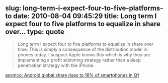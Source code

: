 slug: long-term-i-expect-four-to-five-platforms-to
date: 2010-08-04 09:45:29
title: Long term I expect four to five platforms to equalize in share over...
type: quote
---

> Long term I expect four to five platforms to equalize in share over time. This is simply a consequence of the distribution model in phones today. I suspect Apple knows this which is why they are implementing a profit skimming strategy rather than a deep penetration strategy with the iPhone.

[asymco: Android global share rises to 16% of smartphones in Q1](http://www.asymco.com/2010/08/02/android-global-share-rises-to-16-of-smartphones-in-q1/)
